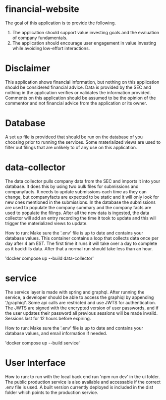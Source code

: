# financial-website

The goal of this application is to provide the following.

1. The application should support value investing goals and the evaluation of company fundamentals.
2. The application should encourage user engagement in value investing while avoiding low-effort interactions.

# Disclaimer

This application shows financial information, but nothing on this application should be considered financial advice. Data is provided by the SEC and nothing in the application verifies or validates the information provided. Comments on this application should be assumed to be the opinion of the commentor and not financial advice from the application or its owner.

# Database

A set up file is provideed that should be run on the database of you choosing prior to running the services. Some materialized views are used to filter out filings that are unlikely to of any use on this application.

# data-collector

The data collector pulls company data from the SEC and imports it into your database. It does this by using two bulk files for submissions and companyfacts. It needs to update submissions each time as they can change, but companyfacts are expected to be static and it will only look for new ones mentioned in the submissions. In the database the submissions are used to populate the company summary and the company facts are used to populate the filings. After all the new data is ingested, the data collector will add an entry recording the time it took to update and this will trigger the materialized views to update.

How to run: Make sure the '.env' file is up to date and contains your database values. This container contains a loop that collects data once per day after 4 am EST. The first time it runs it will take over a  day to complete as it backfills data. After that a normal run should take less than an hour.

'docker compose up --build data-collector'

# service

The service layer is made with spring and graphql. After running the service, a developer should be able to access the graphiql by appending '/graphiql'. Some api calls are restricted and use JWTS for authentication. The JWTS are signed with the encrypted version of user passwords, and if the user updates their password all previous sessions will be made invalid. Sessions last for 12 hours before expiring.

How to run: Make sure the '.env' file is up to date and contains your database values, and email information if needed.

'docker compose up --build service'

# User Interface

How to run: to run with the local back end run 'npm run dev' in the ui folder. The public production service is also available and accessable if the correct .env file is used. A built version currently deployed is included in the dist folder which points to the production service.